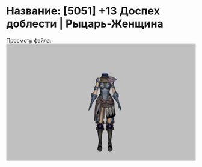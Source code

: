 # Название: [5051] +13 Доспех доблести | Рыцарь-Женщина

Просмотр файла:
![p010019.png](p010019.png)